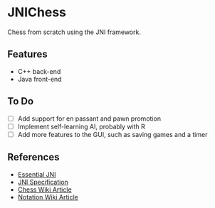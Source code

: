 # JNIChess
Chess from scratch using the JNI framework.

## Features
- C++ back-end
- Java front-end

## To Do
- [ ] Add support for en passant and pawn promotion
- [ ] Implement self-learning AI, probably with R
- [ ] Add more features to the GUI, such as saving games and a timer

## References
- [Essential JNI](http://www.prenhall.com/ptrbooks/ptr_0139470298.html)
- [JNI Specification](http://docs.oracle.com/javase/8/docs/technotes/guides/jni/)
- [Chess Wiki Article](https://en.wikipedia.org/wiki/Chess)
- [Notation Wiki Article](https://en.wikipedia.org/wiki/Algebraic_notation_(chess))
